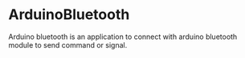 # ArduinoBluetooth
Arduino bluetooth is an application to connect with arduino bluetooth module to send command or signal.


